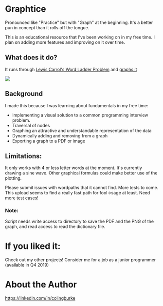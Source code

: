 # Graphtice
Pronounced like "Practice" but with "Graph" at the beginning. It's a better pun in concept than it rolls off the tongue.

This is an educational resource that I've been working on in my free time. I plan on adding more features and improving on it over time.

## What does it do?

It runs through [Lewis Carrol's Word Ladder Problem](https://en.wikipedia.org/wiki/Word_ladder) and [graphs it](https://i.imgur.com/qR33noj.png)

![](http://i.imgur.com/NSYZbF8.png)

## Background
I made this because I was learning about fundamentals in my free time:
* Implementing a visual solution to a common programming interview problem.
* Traversal of nodes
* Graphing an attractive and understandable representation of the data
* Dynamically adding and removing from a graph
* Exporting a graph to a PDF or image

## Limitations:
It only works with 4 or less letter words at the moment. 
It's currently drawing a sine wave. Other graphical formulas could make better use of the plotting. 

Please submit issues with wordpaths that it cannot find. 
More tests to come. This upload seems to find a really fast path for fool->sage at least. Need more test cases!

### Note:
Script needs write access to directory to save the PDF and the PNG of the graph, and read access to read the dictionary file.

# If you liked it:

Check out my other projects! Consider me for a job as a junior programmer (available in Q4 2019)

# About the Author

https://linkedin.com/in/colingburke
